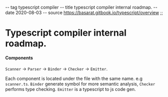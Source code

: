 -- tag typescript compiler
-- title typescript compiler internal roadmap.
-- date 2020-08-03
-- source https://basarat.gitbook.io/typescript/overview
;;
# Typescript compiler internal roadmap.

#### Components
`Scanner` → `Parser` → `Binder` → `Checker` → `Emitter`.

Each component is located under the file with the same name. e.g `scanner.ts`. `Binder` generate symbol for more semantic analysis, `Checker` performs type checking. `Emitter` is a typescript to js code gen.

####
